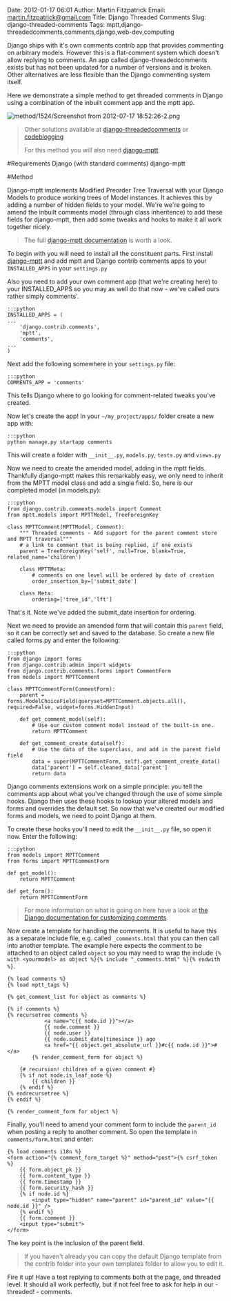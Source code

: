 Date: 2012-01-17 06:01
Author: Martin Fitzpatrick
Email: martin.fitzpatrick@gmail.com
Title: Django Threaded Comments
Slug: django-threaded-comments
Tags: mptt,django-threadedcomments,comments,django,web-dev,computing

Django ships with it's own comments contrib app that provides commenting on arbitrary models. However this is a flat-comment system which doesn't allow replying to comments. An app called django-threadedcomments exists but has not been updated for a number of versions and is broken. Other alternatives are less flexible than the Django commenting system itself.

Here we demonstrate a simple method to get threaded comments in Django using a combination of the inbuilt comment app and the mptt app. 


![method/1524/Screenshot from 2012-07-17 18:52:26-2.png](/static/images/method/1524/Screenshot%20from%202012-07-17%2018%3A52%3A26-2.png)



>Other solutions available at [django-threadedcomments](https://github.com/HonzaKral/django-threadedcomments) or [codeblogging](http://codeblogging.net/blogs/1/3/)
>
>For this method you will also need [django-mptt](https://github.com/django-mptt/django-mptt/)


#Requirements
Django (with standard comments)
django-mptt

#Method

Django-mptt implements Modified Preorder Tree Traversal with your Django Models to produce working trees of Model instances. It achieves this by adding a number of hidden fields to your model. We're we're going to amend the inbuilt comments model (through class inheritence) to add these fields for django-mptt, then add some tweaks and hooks to make it all work together nicely.


>The full [django-mptt documentation](http://django-mptt.github.com/django-mptt/) is worth a look.


To begin with you will need to install all the constituent parts. First install [django-mptt](https://github.com/django-mptt/django-mptt/) and add mptt and Django contrib comments apps to your `INSTALLED_APPS` in your `settings.py`

Also you need to add your own comment app (that we're creating here) to your INSTALLED_APPS so you may as well do that now - we've called ours rather simply comments'.

    :::python
    INSTALLED_APPS = (
    ...
        'django.contrib.comments',
        'mptt',
        'comments',
    ...
    )



Next add the following somewhere in your `settings.py` file:

    :::python
    COMMENTS_APP = 'comments'

This tells Django where to go looking for comment-related tweaks you've created.



Now let's create the app! In your `~/my_project/apps/` folder create a new app with:

    :::python
    python manage.py startapp comments

This will create a folder with `__init__.py`, `models.py`, `tests.py` and `views.py`





Now we need to create the amended model, adding in the mptt fields. Thankfully django-mptt makes this remarkably easy, we only need to inherit from the MPTT model class and add a single field. So, here is our completed model (in models.py):

    :::python
    from django.contrib.comments.models import Comment
    from mptt.models import MPTTModel, TreeForeignKey
    
    class MPTTComment(MPTTModel, Comment):
        """ Threaded comments - Add support for the parent comment store and MPTT traversal"""
        # a link to comment that is being replied, if one exists
        parent = TreeForeignKey('self', null=True, blank=True, related_name='children')

        class MPTTMeta:
            # comments on one level will be ordered by date of creation
            order_insertion_by=['submit_date']

        class Meta:
            ordering=['tree_id','lft']

That's it. Note we've added the submit_date insertion for ordering.




Next we need to provide an amended form that will contain this `parent` field, so it can be correctly set and saved to the database. So create a new file called forms.py and enter the following:

    :::python
    from django import forms
    from django.contrib.admin import widgets        
    from django.contrib.comments.forms import CommentForm                            
    from models import MPTTComment

    class MPTTCommentForm(CommentForm):
        parent = forms.ModelChoiceField(queryset=MPTTComment.objects.all(), required=False, widget=forms.HiddenInput)

        def get_comment_model(self):
            # Use our custom comment model instead of the built-in one.
            return MPTTComment

        def get_comment_create_data(self):
            # Use the data of the superclass, and add in the parent field field
            data = super(MPTTCommentForm, self).get_comment_create_data()
            data['parent'] = self.cleaned_data['parent']
            return data




Django comments extensions work on a simple principle: you tell the comments app about what you've changed through the use of some simple hooks. Django then uses these hooks to lookup your altered models and forms and overrides the default set. So now that we've created our modified forms and models, we need to point Django at them.

To create these hooks you'll need to edit the `__init__.py` file, so open it now. Enter the following:

    :::python
    from models import MPTTComment
    from forms import MPTTCommentForm

    def get_model():
        return MPTTComment

    def get_form():
        return MPTTCommentForm


>For more information on what is going on here have a look at [the Django documentation for customizing comments](https://docs.djangoproject.com/en/dev/ref/contrib/comments/custom/).


Now create a template for handling the comments. It is useful to have this as a separate include file, e.g. called `_comments.html` that you can then call into another template. The example here expects the comment to be attached to an object called `object` so you may need to wrap the include `{% with <yourmodel> as object %}{% include "_comments.html" %}{% endwith %}`.

    {% load comments %}
    {% load mptt_tags %}

    {% get_comment_list for object as comments %}

    {% if comments %}
    {% recursetree comments %}
                <a name="c{{ node.id }}"></a>
                {{ node.comment }}
                {{ node.user }}
                {{ node.submit_date|timesince }} ago
                <a href="{{ object.get_absolute_url }}#c{{ node.id }}">#</a>
            {% render_comment_form for object %}

        {# recursion! children of a given comment #}
        {% if not node.is_leaf_node %}
            {{ children }}
        {% endif %}
    {% endrecursetree %}
    {% endif %}

    {% render_comment_form for object %}



Finally, you'll need to amend your comment form to include the `parent_id` when posting a reply to another comment. So open the template in `comments/form.html` and enter:

    {% load comments i18n %}
    <form action="{% comment_form_target %}" method="post">{% csrf_token %}
        {{ form.object_pk }}
        {{ form.content_type }}
        {{ form.timestamp }}
        {{ form.security_hash }}
        {% if node.id %}    
            <input type="hidden" name="parent" id="parent_id" value="{{ node.id }}" />
        {% endif %}
        {{ form.comment }}
        <input type="submit">
    </form>

The key point is the inclusion of the parent field.


>If you haven't already you can copy the default Django template from the contrib folder into your own templates folder to allow you to edit it.


Fire it up! Have a test replying to comments both at the page, and threaded level. It should all work perfectly, but if not feel free to ask for help in our - threaded! - comments.







